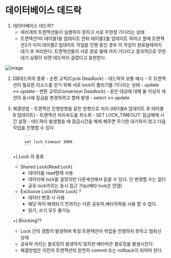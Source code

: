 # 데이터베이스 데드락

1. 데이터베이스 데드락?
    - 여러개의 트랜잭션들이 실행하지 못하고 서로 무한정 기다리는 상태
    - 트랜잭션1이 테이블1을 업데이트 한뒤 테이블2를 업데이트 하려고 할때 트랜잭션2가 이미 테이블2 업데이트 작업을 진행 중인 경우 이 작업이 완료될때까지 대기 후 처리한다. 트랜잭션들이 서로 완료 될때 까지 기다리고 결과적으로 무한 대기 상황이 되면 데드락이 걸렸다고 표현한다.
    
  ![image](https://user-images.githubusercontent.com/73684562/166749514-74080bfa-d19b-4160-9295-eb2be97c1558.png)
    
 2. DB데드락의 종류
        - 순환 교착(Cycle Deadlock)
            - 데드락의 보통 예시
            - 두 트랜잭션이 필요한 리소스를 얻기 위해 서로 lock이 풀리기를 기다리는 상태
            - update ↔ update
        - 변환 교착(Conversion Deadlock)
            - 같은 대상에 대해 둘 이상의 세션이 동시에 잠금을 변경하려고 할때 발생
            - select ↔ update
            
3. 해결방법 
        - 트랜잭션 진행방향을 같은 방향으로 처리 (테이블A 업데이트 후 테이블B 업데이트)
        - 트랜잭션 처리속도를 최소화
        - SET LOCK_TIMEOUT: 잠금해제 시간 설정
            - 데드락이 발생했을 때 잠금시간을 해제 해주면 무기한 대기하지 않고 다음작업을 진행할 수 있다.
            
            ```
            set lock_timeout 3000
            ```
            
    
    +) Lock 의 종류 
    
    - Shared Lock(Read Lock)
        - 데이터를 read할때 사용
        - 데이터에 lock을 걸었지만 다른세션에서 읽을 수 있다. 단 변경할 수는 없다
        - 공유 lock끼리는 동시 접근 가능(배타 lock은 안댐)
    - Exclusive Lock(Write Lock) ?
        - 데이터 변경 시 사용
        - 해당 락이 해제되기 전까지는 다른 공유락,배타적락을 사용 할 수 없다.
        - 읽기, 쓰기 모두 불가능
    
    +) Blocking??
    
    - Lock 간의 경합이 발생하여 특정 트랜잭션이 작업을 진행하지 못하고 멈춰선 상태
    - 공유락 끼리는 블로킹이 발생하지 않지만 배타락은 블로킹을 발생시킨다.
    - 해결방법은 이전의 트랜잭션이 완전히 commit 또는 rollback이 되어야 한다.
